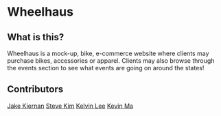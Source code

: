 # Wheelhaus

## What is this?
Wheelhaus is a mock-up, bike, e-commerce website where clients may purchase bikes, accessories or apparel. Clients may also browse through the events section to see what events are going on around the states!

## Contributors
[Jake Kiernan](https://github.com/jakekiernan/)
[Steve Kim](https://github.com/Suykim21)
[Kelvin Lee](https://github.com/hiimkelvin)
[Kevin Ma](https://github.com/KMA91)
